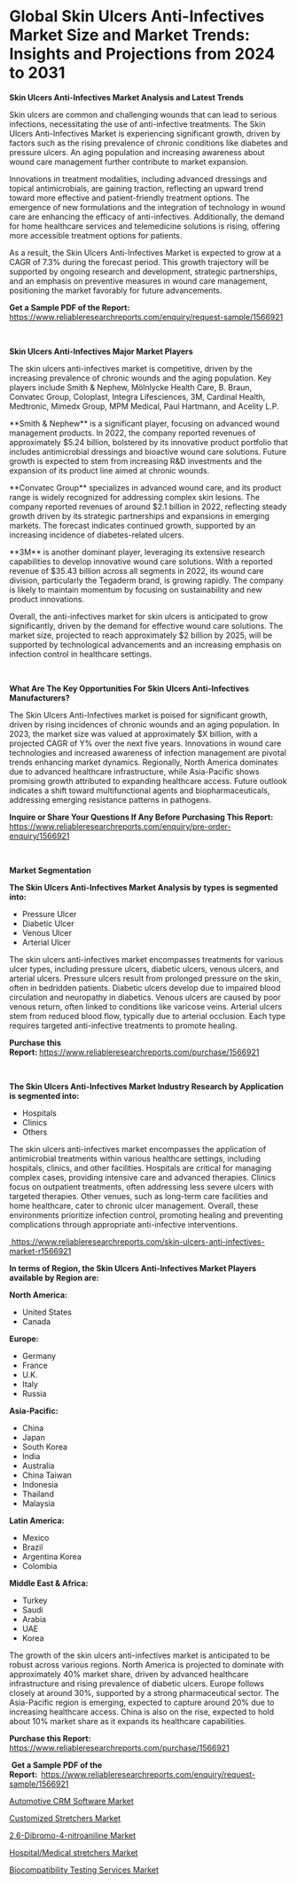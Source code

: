 <p><h1>Global Skin Ulcers Anti-Infectives Market Size and Market Trends: Insights and Projections from 2024 to 2031</h1></p><p><strong>Skin Ulcers Anti-Infectives Market Analysis and Latest Trends</strong></p>
<p><p>Skin ulcers are common and challenging wounds that can lead to serious infections, necessitating the use of anti-infective treatments. The Skin Ulcers Anti-Infectives Market is experiencing significant growth, driven by factors such as the rising prevalence of chronic conditions like diabetes and pressure ulcers. An aging population and increasing awareness about wound care management further contribute to market expansion.</p><p>Innovations in treatment modalities, including advanced dressings and topical antimicrobials, are gaining traction, reflecting an upward trend toward more effective and patient-friendly treatment options. The emergence of new formulations and the integration of technology in wound care are enhancing the efficacy of anti-infectives. Additionally, the demand for home healthcare services and telemedicine solutions is rising, offering more accessible treatment options for patients.</p><p>As a result, the Skin Ulcers Anti-Infectives Market is expected to grow at a CAGR of 7.3% during the forecast period. This growth trajectory will be supported by ongoing research and development, strategic partnerships, and an emphasis on preventive measures in wound care management, positioning the market favorably for future advancements.</p></p>
<p><strong>Get a Sample PDF of the Report:&nbsp;</strong> <a href="https://www.reliableresearchreports.com/enquiry/request-sample/1566921?utm_campaign=4&utm_medium=2&utm_source=Github&utm_content=ia&utm_term=07122024&utm_id=skin-ulcers-anti-infectives">https://www.reliableresearchreports.com/enquiry/request-sample/1566921</a></p>
<p>&nbsp;</p>
<p><strong>Skin Ulcers Anti-Infectives Major Market Players</strong></p>
<p><p>The skin ulcers anti-infectives market is competitive, driven by the increasing prevalence of chronic wounds and the aging population. Key players include Smith & Nephew, Mölnlycke Health Care, B. Braun, Convatec Group, Coloplast, Integra Lifesciences, 3M, Cardinal Health, Medtronic, Mimedx Group, MPM Medical, Paul Hartmann, and Acelity L.P.</p><p>**Smith & Nephew** is a significant player, focusing on advanced wound management products. In 2022, the company reported revenues of approximately $5.24 billion, bolstered by its innovative product portfolio that includes antimicrobial dressings and bioactive wound care solutions. Future growth is expected to stem from increasing R&D investments and the expansion of its product line aimed at chronic wounds.</p><p>**Convatec Group** specializes in advanced wound care, and its product range is widely recognized for addressing complex skin lesions. The company reported revenues of around $2.1 billion in 2022, reflecting steady growth driven by its strategic partnerships and expansions in emerging markets. The forecast indicates continued growth, supported by an increasing incidence of diabetes-related ulcers.</p><p>**3M** is another dominant player, leveraging its extensive research capabilities to develop innovative wound care solutions. With a reported revenue of $35.43 billion across all segments in 2022, its wound care division, particularly the Tegaderm brand, is growing rapidly. The company is likely to maintain momentum by focusing on sustainability and new product innovations.</p><p>Overall, the anti-infectives market for skin ulcers is anticipated to grow significantly, driven by the demand for effective wound care solutions. The market size, projected to reach approximately $2 billion by 2025, will be supported by technological advancements and an increasing emphasis on infection control in healthcare settings.</p></p>
<p>&nbsp;</p>
<p><strong>What Are The Key Opportunities For Skin Ulcers Anti-Infectives Manufacturers?</strong></p>
<p><p>The Skin Ulcers Anti-Infectives market is poised for significant growth, driven by rising incidences of chronic wounds and an aging population. In 2023, the market size was valued at approximately $X billion, with a projected CAGR of Y% over the next five years. Innovations in wound care technologies and increased awareness of infection management are pivotal trends enhancing market dynamics. Regionally, North America dominates due to advanced healthcare infrastructure, while Asia-Pacific shows promising growth attributed to expanding healthcare access. Future outlook indicates a shift toward multifunctional agents and biopharmaceuticals, addressing emerging resistance patterns in pathogens.</p></p>
<p><strong>Inquire or Share Your Questions If Any Before Purchasing This Report:</strong> <a href="https://www.reliableresearchreports.com/enquiry/pre-order-enquiry/1566921?utm_campaign=4&utm_medium=2&utm_source=Github&utm_content=ia&utm_term=07122024&utm_id=skin-ulcers-anti-infectives">https://www.reliableresearchreports.com/enquiry/pre-order-enquiry/1566921</a></p>
<p>&nbsp;</p>
<p><strong>Market Segmentation</strong></p>
<p><strong>The Skin Ulcers Anti-Infectives Market Analysis by types is segmented into:</strong></p>
<p><ul><li>Pressure Ulcer</li><li>Diabetic Ulcer</li><li>Venous Ulcer</li><li>Arterial Ulcer</li></ul></p>
<p><p>The skin ulcers anti-infectives market encompasses treatments for various ulcer types, including pressure ulcers, diabetic ulcers, venous ulcers, and arterial ulcers. Pressure ulcers result from prolonged pressure on the skin, often in bedridden patients. Diabetic ulcers develop due to impaired blood circulation and neuropathy in diabetics. Venous ulcers are caused by poor venous return, often linked to conditions like varicose veins. Arterial ulcers stem from reduced blood flow, typically due to arterial occlusion. Each type requires targeted anti-infective treatments to promote healing.</p></p>
<p><strong>Purchase this Report:&nbsp;</strong><a href="https://www.reliableresearchreports.com/purchase/1566921?utm_campaign=4&utm_medium=2&utm_source=Github&utm_content=ia&utm_term=07122024&utm_id=skin-ulcers-anti-infectives">https://www.reliableresearchreports.com/purchase/1566921</a></p>
<p>&nbsp;</p>
<p><strong>The Skin Ulcers Anti-Infectives Market Industry Research by Application is segmented into:</strong></p>
<p><ul><li>Hospitals</li><li>Clinics</li><li>Others</li></ul></p>
<p><p>The skin ulcers anti-infectives market encompasses the application of antimicrobial treatments within various healthcare settings, including hospitals, clinics, and other facilities. Hospitals are critical for managing complex cases, providing intensive care and advanced therapies. Clinics focus on outpatient treatments, often addressing less severe ulcers with targeted therapies. Other venues, such as long-term care facilities and home healthcare, cater to chronic ulcer management. Overall, these environments prioritize infection control, promoting healing and preventing complications through appropriate anti-infective interventions.</p></p>
<p><a href="https://www.reliableresearchreports.com/skin-ulcers-anti-infectives-market-r1566921?utm_campaign=4&utm_medium=2&utm_source=Github&utm_content=ia&utm_term=07122024&utm_id=skin-ulcers-anti-infectives">&nbsp;https://www.reliableresearchreports.com/skin-ulcers-anti-infectives-market-r1566921</a></p>
<p><strong>In terms of Region, the Skin Ulcers Anti-Infectives Market Players available by Region are:</strong></p>
<p>
    <p> <strong> North America: </strong>
        <ul>
            <li>United States</li>
            <li>Canada</li>
        </ul>
        </p> 
    <p> <strong> Europe: </strong>
        <ul>
            <li>Germany</li>
            <li>France</li>
            <li>U.K.</li>
            <li>Italy</li>
            <li>Russia</li>
        </ul>
        </p> 
    <p> <strong> Asia-Pacific: </strong>
        <ul>
            <li>China</li>
            <li>Japan</li>
            <li>South Korea</li>
            <li>India</li>
            <li>Australia</li>
            <li>China Taiwan</li>
            <li>Indonesia</li>
            <li>Thailand</li>
            <li>Malaysia</li>
        </ul>
        </p> 
    <p> <strong> Latin America: </strong>
        <ul>
            <li>Mexico</li>
            <li>Brazil</li>
            <li>Argentina Korea</li>
            <li>Colombia</li>
        </ul>
        </p> 
    <p> <strong> Middle East & Africa: </strong>
        <ul>
            <li>Turkey</li>
            <li>Saudi</li>
            <li>Arabia</li>
            <li>UAE</li>
            <li>Korea</li>
        </ul>
    </p>
    </p>
<p><p>The growth of the skin ulcers anti-infectives market is anticipated to be robust across various regions. North America is projected to dominate with approximately 40% market share, driven by advanced healthcare infrastructure and rising prevalence of diabetic ulcers. Europe follows closely at around 30%, supported by a strong pharmaceutical sector. The Asia-Pacific region is emerging, expected to capture around 20% due to increasing healthcare access. China is also on the rise, expected to hold about 10% market share as it expands its healthcare capabilities.</p></p>
<p><strong>Purchase this Report: </strong><a href="https://www.reliableresearchreports.com/purchase/1566921?utm_campaign=4&utm_medium=2&utm_source=Github&utm_content=ia&utm_term=07122024&utm_id=skin-ulcers-anti-infectives">https://www.reliableresearchreports.com/purchase/1566921</a></p>
<p>&nbsp;<strong>Get a Sample PDF of the Report:&nbsp;&nbsp;</strong><a href="https://www.reliableresearchreports.com/enquiry/request-sample/1566921?utm_campaign=4&utm_medium=2&utm_source=Github&utm_content=ia&utm_term=07122024&utm_id=skin-ulcers-anti-infectives">https://www.reliableresearchreports.com/enquiry/request-sample/1566921</a></p>
<p><strong></strong></p>
<p><p><a href="https://issuu.com/reportprime-2/docs/automotive-crm-software-market-size-2030.pptx?utm_campaign=4&utm_medium=2&utm_source=Github&utm_content=ia&utm_term=07122024&utm_id=skin-ulcers-anti-infectives">Automotive CRM Software Market</a></p><p><a href="https://github.com/kathiestrine5ty/Market-Research-Report-List-1/blob/main/customized-stretchers-market.md?utm_campaign=4&utm_medium=2&utm_source=Github&utm_content=ia&utm_term=07122024&utm_id=skin-ulcers-anti-infectives">Customized Stretchers Market</a></p><p><a href="https://issuu.com/reportprime-2/docs/26-dibromo-4-nitroaniline-market-size-2030.pptx?utm_campaign=4&utm_medium=2&utm_source=Github&utm_content=ia&utm_term=07122024&utm_id=skin-ulcers-anti-infectives">2,6-Dibromo-4-nitroaniline Market</a></p><p><a href="https://github.com/FosterFahey91/Market-Research-Report-List-1/blob/main/hospitalmedical-stretchers-market.md?utm_campaign=4&utm_medium=2&utm_source=Github&utm_content=ia&utm_term=07122024&utm_id=skin-ulcers-anti-infectives">Hospital/Medical stretchers Market</a></p><p><a href="https://www.linkedin.com/pulse/future-growth-prospects-biocompatibility-testing-services-gpbhe?utm_campaign=4&utm_medium=2&utm_source=Github&utm_content=ia&utm_term=07122024&utm_id=skin-ulcers-anti-infectives">Biocompatibility Testing Services Market</a></p></p>